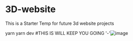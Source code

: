 
# 3D-website
This is a Starter Temp for future 3d website projects 

yarn 
yarn dev
 #THIS IS WILL KEEP YOU GOING '-'![image](https://github.com/imstiwari/3d-website/assets/59786388/829713e0-1fa6-4b07-9d98-a07dd4ebc9ac)

 
